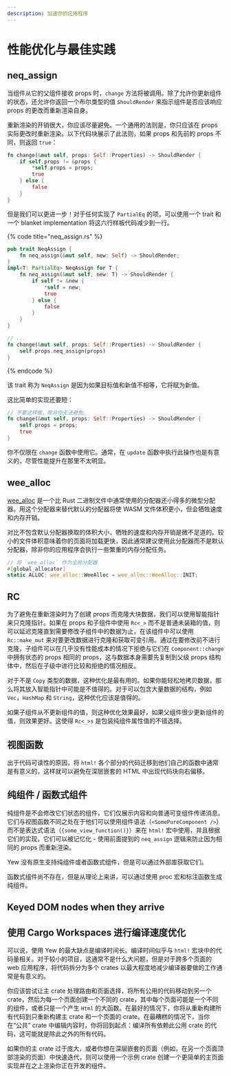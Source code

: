 ```yaml
---
description: 加速你的应用程序
---
```


# 性能优化与最佳实践

## neq\_assign

当组件从它的父组件接收 props 时，`change` 方法将被调用。除了允许你更新组件的状态，还允许你返回一个布尔类型的值 `ShouldRender` 来指示组件是否应该响应 props 的更改而重新渲染自身。

重新渲染的开销很大，你应该尽量避免。一个通用的法则是，你只应该在 props 实际更改时重新渲染。以下代码块展示了此法则，如果 props 和先前的 props 不同，则返回 `true`：

```rust
fn change(&mut self, props: Self::Properties) -> ShouldRender {
    if self.props != &props {
        *self.props = props;
        true
    } else {
        false
    }
}
```

但是我们可以更进一步！对于任何实现了 `PartialEq` 的项，可以使用一个 trait 和一个 blanket implementation 将这六行样板代码减少到一行。

{% code title="neq\_assign.rs" %}
```rust
pub trait NeqAssign {
    fn neq_assign(&mut self, new: Self) -> ShouldRender;
}
impl<T: PartialEq> NeqAssign for T {
    fn neq_assign(&mut self, new: T) -> ShouldRender {
        if self != &new {
            *self = new;
            true
        } else {
            false
        }
    }
}

// ...
fn change(&mut self, props: Self::Properties) -> ShouldRender {
    self.props.neq_assign(props)
}
```
{% endcode %}

该 trait 称为 `NeqAssign` 是因为如果目标值和新值不相等，它将赋为新值。

这比简单的实现还要短：

```rust
// 不要这样做，除非你无法避免。
fn change(&mut self, props: Self::Properties) -> ShouldRender {
    self.props = props;
    true
}
```

你不仅限在 `change` 函数中使用它。通常，在 `update` 函数中执行此操作也是有意义的，尽管性能提升在那里不太明显。

## wee\_alloc

[wee\_alloc](https://github.com/rustwasm/wee_alloc) 是一个比 Rust 二进制文件中通常使用的分配器还小得多的微型分配器。用这个分配器来替代默认的分配器将使 WASM 文件体积更小，但会牺牲速度和内存开销。

对比不包含默认分配器换取的体积大小，牺牲的速度和内存开销是微不足道的。较小的文件体积意味着你的页面将加载更快，因此通常建议使用此分配器而不是默认分配器，除非你的应用程序会执行一些繁重的内存分配任务。

```rust
// 将 `wee_alloc` 作为全局分配器
#[global_allocator]
static ALLOC: wee_alloc::WeeAlloc = wee_alloc::WeeAlloc::INIT;
```

## RC

为了避免在重新渲染时为了创建 props 而克隆大块数据，我们可以使用智能指针来只克隆指针。如果在 props 和子组件中使用 `Rc<_>` 而不是普通未装箱的值，则可以延迟克隆直到需要修改子组件中的数据为止，在该组件中可以使用 `Rc::make_mut` 来对要更改数据进行克隆和获取可变引用。通过在要修改前不进行克隆，子组件可以在几乎没有性能成本的情况下拒绝与它们在 `Component::change` 中拥有状态的 props 相同的 props，这与数据本身需要先复制到父级 props 结构体中，然后在子级中进行比较和拒绝的情况相反。

对于不是 `Copy` 类型的数据，这种优化是最有用的。如果你能轻松地拷贝数据，那么将其放入智能指针中可能是不值得的。对于可以包含大量数据的结构，例如 `Vec`，`HashMap` 和 `String`，这种优化应该是值得的。

如果子组件从不更新组件的值，则这种优化效果最好，如果父组件很少更新组件的值，则效果更好。这使得 `Rc<_>s` 是包装纯组件属性值的不错选择。

## 视图函数

出于代码可读性的原因，将 `html!` 各个部分的代码迁移到他们自己的函数中通常是有意义的，这样就可以避免在深层嵌套的 HTML 中出现代码块向右偏移。

## 纯组件 / 函数式组件

纯组件是不会修改它们状态的组件，它们仅展示内容和向普通可变组件传递消息。它们与视图函数不同之处在于他们可以使用组件语法（`<SomePureComponent />`）而不是表达式语法（`{some_view_function()}`）来在 `html!` 宏中使用，并且根据它们的实现，它们可以被记忆化 - 使用前面提到的 `neq_assign` 逻辑来防止因为相同的 props 而重新渲染。

Yew 没有原生支持纯组件或者函数式组件，但是可以通过外部库获取它们。

函数式组件尚不存在，但是从理论上来讲，可以通过使用 proc 宏和标注函数生成纯组件。

## Keyed DOM nodes when they arrive

## 使用 Cargo Workspaces 进行编译速度优化

可以说，使用 Yew 的最大缺点是编译时间长。编译时间似乎与 `html!` 宏块中的代码量相关。对于较小的项目，这通常不是什么大问题，但是对于跨多个页面的 web 应用程序，将代码拆分为多个 crates 以最大程度地减少编译器要做的工作通常是有意义的。

你应该尝试让主 crate 处理路由和页面选择，将所有公用的代码移动到另一个 crate，然后为每一个页面创建一个不同的 crate，其中每个页面可能是一个不同的组件，或者只是一个产生 `Html` 的大函数。在最好的情况下，你将从重新构建所有代码到只重新构建主 crate 和一个页面的 crate。在最糟糕的情况下，当你在“公共” crate 中编辑内容时，你将回到起点：编译所有依赖此公用 crate 的代码，这可能就是除此之外的所有代码。

如果你的主 crate 过于庞大，或者你想在深层嵌套的页面（例如，在另一个页面顶部渲染的页面）中快速迭代，则可以使用一个示例 crate 创建一个更简单的主页面实现并在之上渲染你正在开发的组件。

